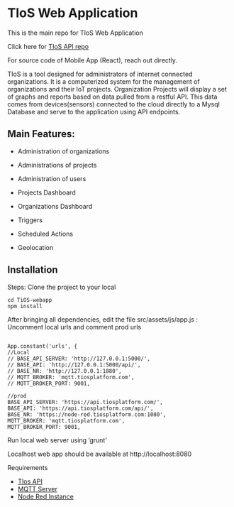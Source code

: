 # TIoS Web Application

This is the main repo for TIoS Web Application

Click here for [TIoS API repo](https://github.com/luiscolmenares/TiOS-api)

For source code of Mobile App (React), reach out directly.

TIoS is a tool designed for administrators of internet connected organizations. It is a computerized system for the management of organizations and their IoT projects.
Organization Projects will display a set of graphs and reports based on data pulled from a restful API. This data comes from devices(sensors) connected to the cloud directly to a Mysql Database and serve to the application using API endpoints.

## Main Features:

- Administration of organizations

- Administrations of projects

- Administration of users

- Projects Dashboard

- Organizations Dashboard

- Triggers

- Scheduled Actions

- Geolocation 

## Installation

Steps:
Clone the project to your local
```
cd TiOS-webapp
npm install
```

After bringing all dependencies, edit the file src/assets/js/app.js :
Uncomment local urls and comment prod urls

```

App.constant('urls', {
//Local
// BASE_API_SERVER: 'http://127.0.0.1:5000/',
// BASE_API: 'http://127.0.0.1:5000/api/',
// BASE_NR: 'http://127.0.0.1:1880',
// MQTT_BROKER: 'mqtt.tiosplatform.com',
// MQTT_BROKER_PORT: 9001,

```
```
//prod
BASE_API_SERVER: 'https://api.tiosplatform.com/',
BASE_API: 'https://api.tiosplatform.com/api/',
BASE_NR: 'https://node-red.tiosplatform.com:1080',
MQTT_BROKER: 'mqtt.tiosplatform.com',
MQTT_BROKER_PORT: 9001,
```

Run local web server using ‘grunt’

Localhost web app should be available at http://localhost:8080

Requirements
- [TIos API](https://github.com/luiscolmenares/TiOS-api/)
- [MQTT Server](https://mosquitto.org/) 
- [Node Red Instance](https://nodered.org/)


